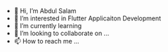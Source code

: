 - 👋 Hi, I’m Abdul Salam
- 👀 I’m interested in Flutter Applicaiton Development
- 🌱 I’m currently learning 
- 💞️ I’m looking to collaborate on ...
- 📫 How to reach me ...

<!---
abdul3260/abdul3260 is a ✨ special ✨ repository because its `README.md` (this file) appears on your GitHub profile.
You can click the Preview link to take a look at your changes.
--->
